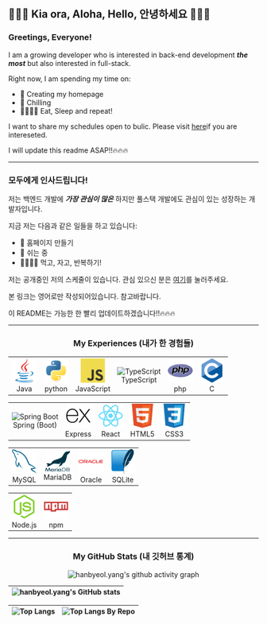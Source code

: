 ## 👋👋👋 Kia ora, Aloha, Hello, 안녕하세요 👋👋👋

### Greetings, Everyone!

I am a growing developer who is interested in back-end development _**the most**_ but also interested in full-stack.

Right now, I am spending my time on:
- 🏡 Creating my homepage
- 🌴 Chilling
- 🍖💤🍖💤 Eat, Sleep and repeat!

I want to share my schedules open to bulic. Please visit [here](https://www.notion.so/Aster-s-Planning-23374def34a68017a9ffccaaff02f4c3?source=copy_link)if you are intereseted.


I will update this readme ASAP!!🔥🔥🔥

---

### 모두에게 인사드립니다!

저는 백엔드 개발에 _**가장 관심이 많은**_ 하지만 풀스택 개발에도 관심이 있는 성장하는 개발자입니다.

지금 저는 다음과 같은 일들을 하고 있습니다:
- 🏡 홈페이지 만들기
- 🌴 쉬는 중
- 🍖💤🍖💤 먹고, 자고, 반복하기!

저는 공개중인 저의 스케줄이 있습니다. 관심 있으신 분은 [여기]([here](https://www.notion.so/Aster-s-Planning-23374def34a68017a9ffccaaff02f4c3?source=copy_link))를 눌러주세요.

본 링크는 영어로만 작성되어있습니다. 참고바랍니다.

이 README는 가능한 한 빨리 업데이트하겠습니다!!🔥🔥🔥

---
<div align="center">
  
  ### My Experiences (내가 한 경험들)


  <table>
    <tr>
      <td align="center">
        <img src="https://github.com/Astro-Luminoso/Astro-Luminoso/blob/main/asset/Java.svg" title="java" alt="java" width=50/>
        <br/>
        Java
      </td>
      <td align="center">
        <img src="https://github.com/Astro-Luminoso/Astro-Luminoso/blob/main/asset/Python.svg" title="python" alt="python" width=50/>
        <br/>
        python
      </td>
      <td align="center">
        <img src="https://github.com/Astro-Luminoso/Astro-Luminoso/blob/main/asset/JavaScript.svg" title="JavaScript" alt="JavaScript" width=50/>
        <br/>
        JavaScript
      </td>
      <td align="center">
        <img src="https://github.com/Lambda-luna/Lambda-luna/blob/main/asset/TypeScript.svg" title="TypeScript" alt="TypeScript" width=50/>
        <br/>
        TypeScript
      </td>
      <td align="center">
        <img src="https://github.com/Astro-Luminoso/Astro-Luminoso/blob/main/asset/PHP.svg" title="php" alt="php" width=50/>
        <br/>
        php
      </td>
      <td align="center">
        <img src="https://github.com/Astro-Luminoso/Astro-Luminoso/blob/main/asset/C.svg" title="c" alt="c" width=50/>
        <br/>
        C
      </td>
    </tr>
  </table>



  <table>
    <tr>
      <td align="center">
        <img src="https://cdn.jsdelivr.net/gh/devicons/devicon@latest/icons/spring/spring-original.svg" title="Spring-Boot" alt="Spring Boot" width=50/>
        <br/>
        Spring (Boot)
      </td>
      <td align="center">
        <img src="https://github.com/Astro-Luminoso/Astro-Luminoso/blob/main/asset/Express.svg" title="Express" alt="Express" width=50/>
        <br/>
        Express
      </td>
      <td align="center">
        <img src="https://github.com/Astro-Luminoso/Astro-Luminoso/blob/main/asset/React.svg" title="React" alt="React" width=50/>
        <br/>
        React
      </td>
      <td align="center">
        <img src="https://github.com/Astro-Luminoso/Astro-Luminoso/blob/main/asset/HTML5.svg" title="html5" alt="html5" width=50/>
        <br/>
        HTML5
      </td>
      <td align="center">
        <img src="https://github.com/Astro-Luminoso/Astro-Luminoso/blob/main/asset/CSS3.svg" title="css" alt="css" width=50/>
        <br/>
        CSS3
      </td>
    </tr>
  </table>

  
  <table>
    <tr>
      <td align="center">
        <img src="https://github.com/Astro-Luminoso/Astro-Luminoso/blob/main/asset/MySQL.svg" title="mysql" alt="MySQL" width=50/>
        <br/>
        MySQL
      </td>
      <td align="center">
        <img src="https://github.com/Astro-Luminoso/Astro-Luminoso/blob/main/asset/mariaDB.svg" title="mariadb" alt="MariaDB" width=50/>
        <br/>
        MariaDB
      </td>
      <td align="center">
        <img src="https://github.com/Astro-Luminoso/Astro-Luminoso/blob/main/asset/Oracle.svg" title="oracle" alt="Oracle" width=50/>
        <br/>
        Oracle
      </td>
      <td align="center">
        <img src="https://github.com/Astro-Luminoso/Astro-Luminoso/blob/main/asset/SQLite.svg" title="sqlite" alt="SQLite" width=50/>
        <br/>
        SQLite
      </td>
    </tr>
  </table>


  <table>
    <tr>
      <td align="center">
        <img src="https://github.com/Astro-Luminoso/Astro-Luminoso/blob/main/asset/Node.js.svg" title="nodedotjs" alt="Node.js" width=50/>
        <br/>
        Node.js
      </td>
      <td align="center">
        <img src="https://github.com/Astro-Luminoso/Astro-Luminoso/blob/main/asset/NPM.svg" title="npm" alt="npm" width=50/>
        <br/>
        npm
      </td>
    </tr>
  </table>

</div>

---

<div align="center">

  ### My GitHub Stats (내 깃허브 통계)
  
</div>

<div align="center">

  ![hanbyeol.yang's github activity graph](https://github-readme-activity-graph.vercel.app/graph?username=Astro-Luminoso&theme=react&hide_title=true&height=300)
  
  |![hanbyeol.yang's GitHub stats](https://github-readme-stats.vercel.app/api?username=Astro-Luminoso&show_icons=true&theme=tokyonight&hide_border=true)|
  |------------------------------------------------------------------------------------|
  
  
  |![Top Langs](https://github-readme-stats.vercel.app/api/top-langs/?username=Astro-Luminoso&hide=jupyter%20notebook&layout=compact&theme=tokyonight)|![Top Langs By Repo](https://github-readme-stats.vercel.app/api/top-langs/?username=Astro-Luminoso&hide=jupyter%20notebook&size_weight=0&count_weight=1&layout=compact&custom_title=Top%20Language%20by%20Repo&theme=tokyonight&height=100)|
  |------------------------------------------------------------------------------------|----------------------------------------------------------------------------------------------------|

</div>





<!--
**beuri97/beuri97** is a ✨ _special_ ✨ repository because its `README.md` (this file) appears on your GitHub profile.

Here are some ideas to get you started:

- 🔭 I’m currently working on ...
- 🌱 I’m currently learning ...
- 👯 I’m looking to collaborate on ...
- 🤔 I’m looking for help with ...
- 💬 Ask me about ...
- 📫 How to reach me: ...
- 😄 Pronouns: ...
- ⚡ Fun fact: ...
-->
